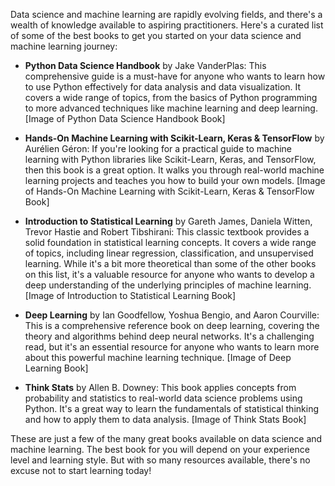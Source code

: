 Data science and machine learning are rapidly evolving fields, and there's a wealth of knowledge available to aspiring practitioners. Here's a curated list of some of the best books to get you started on your data science and machine learning journey:


* **Python Data Science Handbook** by Jake VanderPlas:  This comprehensive guide is a must-have for anyone who wants to learn how to use Python effectively for data analysis and data visualization. It covers a wide range of topics, from the basics of Python programming to more advanced techniques like machine learning and deep learning.
[Image of Python Data Science Handbook Book]

* **Hands-On Machine Learning with Scikit-Learn, Keras & TensorFlow** by Aurélien Géron:  If you're looking for a practical guide to machine learning with Python libraries like Scikit-Learn, Keras, and TensorFlow, then this book is a great option. It walks you through real-world machine learning projects and teaches you how to build your own models. 
[Image of Hands-On Machine Learning with Scikit-Learn, Keras & TensorFlow Book] 

* **Introduction to Statistical Learning** by Gareth James, Daniela Witten, Trevor Hastie and Robert Tibshirani: This classic textbook provides a solid foundation in statistical learning concepts. It covers a wide range of topics, including linear regression, classification, and unsupervised learning. While it's a bit more theoretical than some of the other books on this list, it's a valuable resource for anyone who wants to develop a deep understanding of the underlying principles of machine learning.
[Image of Introduction to Statistical Learning Book] 

* **Deep Learning** by Ian Goodfellow, Yoshua Bengio, and Aaron Courville: This is a comprehensive reference book on deep learning, covering the theory and algorithms behind deep neural networks. It's a challenging read, but it's an essential resource for anyone who wants to learn more about this powerful machine learning technique. 
[Image of Deep Learning Book]


* **Think Stats** by Allen B. Downey: This book applies concepts from probability and statistics to real-world data science problems using Python. It's a great way to learn the fundamentals of statistical thinking and how to apply them to data analysis.
[Image of Think Stats Book]


These are just a few of the many great books available on data science and machine learning. The best book for you will depend on your experience level and learning style. But with so many resources available, there's no excuse not to start learning today!
